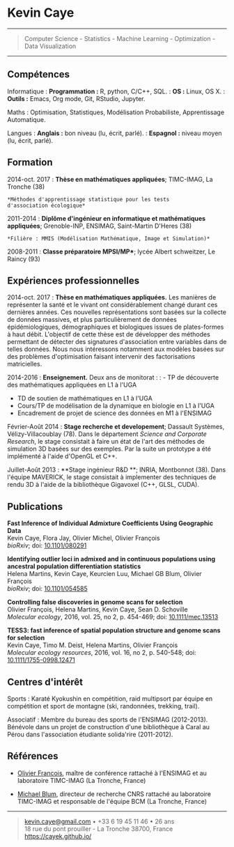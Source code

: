 Kevin Caye
============

----

> Computer Science - Statistics - Machine Learning - Optimization -
>   Data Visualization

----


Compétences
------------


Informatique
:  **Programmation :** R, python, C/C++, SQL.
: **OS :** Linux, OS X.
: **Outils :** Emacs, Org mode, Git, RStudio, Jupyter.


Maths
: Optimisation, Statistiques, Modélisation Probabiliste, Apprentissage Automatique.


Langues
: **Anglais :** bon niveau (lu, écrit, parlé). 
: **Espagnol :** niveau moyen (lu, écrit, parlé).



Formation
---------

2014-oct. 2017 
:   **Thèse en mathématiques appliquées**; TIMC-IMAG, La Tronche (38)

    *Méthodes d'apprentissage statistique pour les tests
    d'association écologique*
     

2011-2014
: **Diplôme d'ingénieur en informatique et mathématiques appliquées**;
Grenoble-INP, ENSIMAG, Saint-Martin D'Heres (38) 

    *Filière : MMIS (Modélisation Mathématique, Image et Simulation)*
    
    
2008-2011 
:  **Classe préparatoire MPSI/MP\***; lycée Albert schweitzer, Le Raincy (93)

Expériences professionnelles
-------------------------------

2014-oct. 2017
: **Thèse en mathématiques appliquées.** Les manières de représenter la santé et
le vivant ont considérablement changé durant ces dernières années. Ces nouvelles
représentations sont basées sur la collecte de données massives, et plus
particulièrement de données épidémiologiques, démographiques et biologiques
issues de plates-formes à haut débit. L'objectif de cette thèse est de
développer des méthodes permettant de détecter des signatures d'association
entre variables dans de telles données. Nous nous intéressons notamment
aux modèles basées sur des problèmes d'optimisation faisant intervenir des
factorisations matricielles.


2014-2016
: **Enseignement.** Deux ans de monitorat :
: - TP de découverte des mathématiques appliquées en L1 à l'UGA
  - TD de soutien de mathématiques en L1 à l'UGA
  - Cours/TP de modélisation de  la dynamique en biologie en L1 à l'UGA
  - Encadrement de projet de science des données en M1 à l'ENSIMAG



Février-Août 2014 
: **Stage recherche et developement**; Dassault Systèmes, Vélizy-Villacoublay
(78). 
Dans le département *Science and Corporate Research*, le stage consistait à
faire un état de l'art des méthodes de simulation 3D basées sur des exemples.
Par la suite un prototype a été implémenté à l'aide d'OpenGL et C++.


Juillet-Août 2013
: **Stage ingénieur R&D **; INRIA, Montbonnot (38). 
Dans l'équipe MAVERICK, le stage consistait à implementer des techniques de
rendu 3D à l'aide de la bibliothèque Gigavoxel (C++, GLSL, CUDA).

Publications
--------------------

**Fast Inference of Individual Admixture Coefficients Using Geographic Data**\
Kevin Caye, Flora Jay, Olivier Michel, Olivier François\
*bioRxiv*; doi: [10.1101/080291](http://dx.doi.org/10.1101/080291) 


**Identifying outlier loci in admixed and in continuous populations using ancestral population differentiation statistics**\
Helena Martins, Kevin Caye, Keurcien Luu, Michael GB Blum, Olivier François\
*bioRxiv*; doi: [10.1101/054585](http://dx.doi.org/10.1101/054585)


**Controlling false discoveries in genome scans for selection**\
Olivier François, Helena Martins, Kevin Caye, Sean D. Schoville\
*Molecular ecology*, 2016, vol. 25, no 2, p. 454-469; doi: [10.1111/mec.13513](http://dx.doi.org/10.1111/mec.13513)

**TESS3: fast inference of spatial population structure and genome scans for selection**\
Kevin Caye, Timo M. Deist, Helena Martins, Olivier François\
*Molecular ecology resources*, 2016, vol. 16, no 2, p. 540-548; doi: [10.1111/1755-0998.12471](http://dx.doi.org/10.1111/1755-0998.12471)


Centres d'intérêt
----------------------------------------

Sports
: Karaté Kyokushin en compétition, raid multipsort par équipe en compétition et
sport de montagne (ski, randonnées, trekking, trail).

Associatif
: Membre du bureau des sports de l'ENSIMAG (2012-2013). Bénévole dans un projet
de construction d'une bibliothèque à Caral au Pérou dans l'association étudiante
solida'rire (2011-2012).

Références
----------------------------------------
* [Olivier Francois](http://membres-timc.imag.fr/Olivier.Francois/), maître de
  conférence rattaché à l'ENSIMAG et au laboratoire TIMC-IMAG (La Tronche, France)

* [Michael Blum](http://membres-timc.imag.fr/Michael.Blum/), directeur de
  recherche CNRS rattaché au laboratoire TIMC-IMAG et responsable de l'équipe
  BCM (La Tronche, France)

<!-- * [Everton Hermann](https://www.linkedin.com/in/everton-hermann-59908a6/), ingénieur de recherche à Dassault Systèmes (Vélizy-Villacoublay, France) -->


----

> <kevin.caye@gmail.com> • +33 6 19 45 11 46 • 26 ans\
> 18 rue du pont prouiller - La Tronche 38700, France\
> <https://cayek.github.io/>
